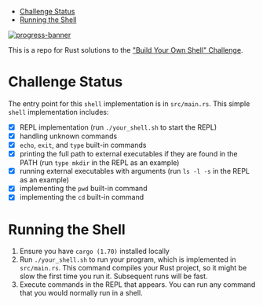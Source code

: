 <!--toc:start-->
- [Challenge Status](#challenge-status)
- [Running the Shell](#running-the-shell)
<!--toc:end-->

[![progress-banner](https://backend.codecrafters.io/progress/shell/4ae060a4-3f40-417e-81a3-41b43fa10ab6)](https://app.codecrafters.io/users/welf?r=2qF)

This is a repo for Rust solutions to the
["Build Your Own Shell" Challenge](https://app.codecrafters.io/courses/shell/overview).

# Challenge Status

The entry point for this `shell` implementation is in `src/main.rs`. This simple `shell`
implementation includes:
- [x] REPL implementation (run `./your_shell.sh` to start the REPL)
- [x] handling unknown commands
- [x] `echo`, `exit`, and `type` built-in commands
- [x] printing the full path to external executables if they are found in the PATH (run
  `type mkdir` in the REPL as an example)
- [x] running external executables with arguments (run `ls -l -s` in the REPL as an
  example)
- [x] implementing the `pwd` built-in command
- [x] implementing the `cd` built-in command

# Running the Shell

1. Ensure you have `cargo (1.70)` installed locally
1. Run `./your_shell.sh` to run your program, which is implemented in
   `src/main.rs`. This command compiles your Rust project, so it might be slow
   the first time you run it. Subsequent runs will be fast.
1. Execute commands in the REPL that appears. You can run any command that you
   would normally run in a shell.
